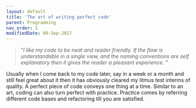 ```yaml
---
layout: default
title: 'The art of writing perfect code'
parent: Programming
nav_order: 1
modifiedDate: 09-Sep-2017
---
```

> &quot;*I like my code to be neat and reader friendly. If the flow is understandable in a single view, and the naming conventions are self explanatory then it gives the reader a pleasant experience.* &quot;

Usually when I come back to my code later, say in a week or a month and still feel great about it then it has obviously cleared my litmus test interms of quality. 
A perfect piece of code conveys one thing at a time. 
Similar to an art, coding can also turn perfect with practice. Practice comes by referring different code bases and refactoring till you are satisfied.
